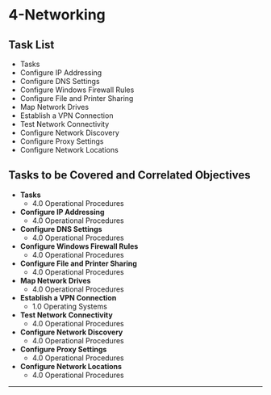 # 4-Networking

## Task List
- Tasks
- Configure IP Addressing
- Configure DNS Settings
- Configure Windows Firewall Rules
- Configure File and Printer Sharing
- Map Network Drives
- Establish a VPN Connection
- Test Network Connectivity
- Configure Network Discovery
- Configure Proxy Settings
- Configure Network Locations

## Tasks to be Covered and Correlated Objectives

- **Tasks**  
  - 4.0 Operational Procedures     
- **Configure IP Addressing**  
  - 4.0 Operational Procedures     
- **Configure DNS Settings**  
  - 4.0 Operational Procedures     
- **Configure Windows Firewall Rules**  
  - 4.0 Operational Procedures     
- **Configure File and Printer Sharing**  
  - 4.0 Operational Procedures     
- **Map Network Drives**  
  - 4.0 Operational Procedures     
- **Establish a VPN Connection**  
  - 1.0 Operating Systems      
- **Test Network Connectivity**  
  - 4.0 Operational Procedures     
- **Configure Network Discovery**  
  - 4.0 Operational Procedures     
- **Configure Proxy Settings**  
  - 4.0 Operational Procedures     
- **Configure Network Locations**  
  - 4.0 Operational Procedures     

---


